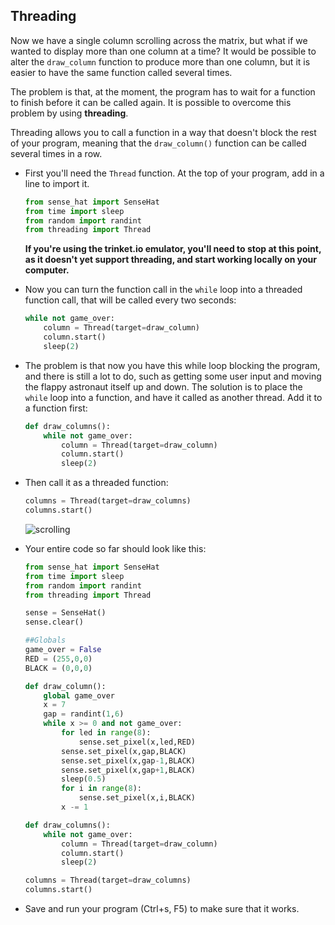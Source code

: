 ## Threading

Now we have a single column scrolling across the matrix, but what if we wanted to display more than one column at a time? It would be possible to alter the `draw_column` function to produce more than one column, but it is easier to have the same function called several times.

The problem is that, at the moment, the program has to wait for a function to finish before it can be called again. It is possible to overcome this problem by using **threading**.

Threading allows you to call a function in a way that doesn't block the rest of your program, meaning that the `draw_column()` function can be called several times in a row.

- First you'll need the `Thread` function. At the top of your program, add in a line to import it.

	```python
	from sense_hat import SenseHat
	from time import sleep
	from random import randint
	from threading import Thread
	```
	
	**If you're using the trinket.io emulator, you'll need to stop at this point, as it doesn't yet support threading, and start working locally on your computer.**

- Now you can turn the function call in the `while` loop into a threaded function call, that will be called every two seconds:

	```python
	while not game_over:
		column = Thread(target=draw_column)
		column.start()
		sleep(2)
	```

- The problem is that now you have this while loop blocking the program, and there is still a lot to do, such as getting some user input and moving the flappy astronaut itself up and down. The solution is to place the `while` loop into a function, and have it called as another thread. Add it to a function first:

	```python
	def draw_columns():
		while not game_over:
			column = Thread(target=draw_column)
			column.start()
			sleep(2)
	```

- Then call it as a threaded function:

	```python
	columns = Thread(target=draw_columns)
	columns.start()
	```

	![scrolling](images/scrolling.gif)

- Your entire code so far should look like this:

	```python
	from sense_hat import SenseHat
	from time import sleep
	from random import randint
	from threading import Thread

	sense = SenseHat()
	sense.clear()

	##Globals
	game_over = False
	RED = (255,0,0)
	BLACK = (0,0,0)

	def draw_column():
		global game_over
		x = 7
		gap = randint(1,6)
		while x >= 0 and not game_over:
			for led in range(8):
				sense.set_pixel(x,led,RED)
			sense.set_pixel(x,gap,BLACK)
			sense.set_pixel(x,gap-1,BLACK)
			sense.set_pixel(x,gap+1,BLACK)
			sleep(0.5)
			for i in range(8):
				sense.set_pixel(x,i,BLACK)
			x -= 1

	def draw_columns():
		while not game_over:
			column = Thread(target=draw_column)
			column.start()
			sleep(2)

	columns = Thread(target=draw_columns)
	columns.start()
	```
- Save and run your program (Ctrl+s, F5) to make sure that it works.

